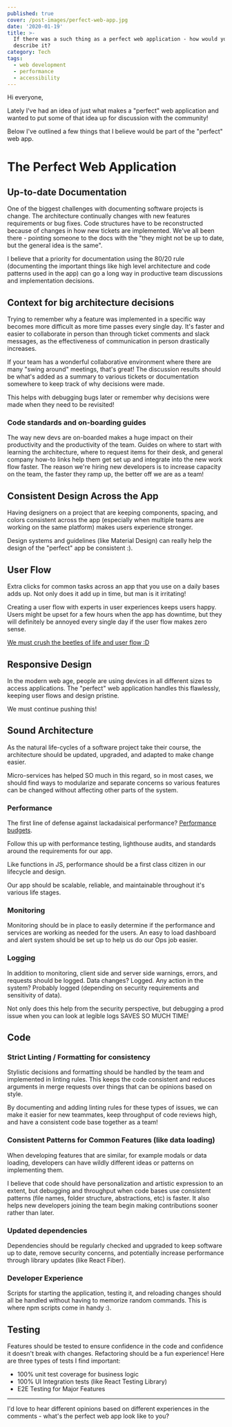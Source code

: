 ```yaml
---
published: true
cover: /post-images/perfect-web-app.jpg
date: '2020-01-19'
title: >-
  If there was a such thing as a perfect web application - how would you
  describe it?
category: Tech
tags:
  - web development
  - performance
  - accessibility
---
```

Hi everyone,

Lately I've had an idea of just what makes a "perfect" web application and wanted to put some of that idea up for discussion with the community!

Below I've outlined a few things that I believe would be part of the "perfect" web app. 

# The Perfect Web Application

## Up-to-date Documentation

One of the biggest challenges with documenting software projects is change. The architecture continually changes with new features requirements or bug fixes. Code structures have to be reconstructed because of changes in how new tickets are implemented. We've all been there - pointing someone to the docs with the "they might not be up to date, but the general idea is the same".

I believe that a priority for documentation using the 80/20 rule (documenting the important things like high level architecture and code patterns used in the app) can go a long way in productive team discussions and implementation decisions.

## Context for big architecture decisions

Trying to remember why a feature was implemented in a specific way becomes more difficult as more time passes every single day. It's faster and easier to collaborate in person than through ticket comments and slack messages, as the effectiveness of communication in person drastically increases. 

If your team has a wonderful collaborative environment where there are many "swing around" meetings, that's great! The discussion results should be what's added as a summary to various tickets or documentation somewhere to keep track of why decisions were made.

This helps with debugging bugs later or remember why decisions were made when they need to be revisited!


### Code standards and on-boarding guides

The way new devs are on-boarded makes a huge impact on their productivity and the productivity of the team. Guides on where to start with learning the architecture, where to request items for their desk, and general company how-to links help them get set up and  integrate into the new work flow faster. The reason we're hiring new developers is to increase capacity on the team, the faster they ramp up, the better off we are as a team!

## Consistent Design Across the App

Having designers on a project that are keeping components, spacing, and colors consistent across the app (especially when multiple teams are working on the same platform) makes users experience stronger.

Design systems and guidelines (like Material Design) can really help the design of the "perfect" app be consistent :).

##  User Flow

Extra clicks for common tasks across an app that you use on a daily bases adds up. Not only does it add up in time, but man is it irritating!

Creating a user flow with experts in user experiences keeps users happy. Users might be upset for a few hours when the app has downtime, but they will definitely be annoyed every single day if the user flow makes zero sense.

[We must crush the beetles of life and user flow :D](https://www.joshuakennon.com/beware-the-beetles-of-life/)

## Responsive Design

In the modern web age, people are using devices in all different sizes to access applications. The "perfect" web application handles this flawlessly, keeping user flows and design pristine.


We must continue pushing this!

## Sound Architecture

As the natural life-cycles of a software project take their course, the architecture should be updated, upgraded, and adapted to make change easier.

Micro-services has helped SO much in this regard, so in most cases, we should find ways to modularize and separate concerns so various features can be changed without affecting other parts of the system.

### Performance

The first line of defense against lackadaisical performance? [Performance budgets](https://web.dev/performance-budgets-101/). 

Follow this up with performance testing, lighthouse audits, and standards around the requirements for our app.

Like functions in JS, performance should be a first class citizen in our lifecycle and design.

Our app should be scalable, reliable, and maintainable throughout it's various life stages.

### Monitoring

Monitoring should be in place to easily determine if the performance and services are working as needed for the users. An easy to load dashboard and alert system should be set up to help us do our Ops job easier.

### Logging

In addition to monitoring, client side and server side warnings, errors, and requests should be logged. Data changes? Logged. Any action in the system? Probably logged (depending on security requirements and sensitivity of data).

Not only does this help from the security perspective, but debugging a prod issue when you can look at legible logs SAVES SO MUCH TIME!


## Code

### Strict Linting / Formatting for consistency

Stylistic decisions and formatting should be handled by the team and implemented in linting rules. This keeps the code consistent and reduces arguments in merge requests over things that can be opinions based on style.

By documenting and adding linting rules for these types of issues, we can make it easier for new teammates, keep throughput of code reviews high, and have a consistent code base together as a team!


### Consistent Patterns for Common Features (like data loading)

When developing features that are similar, for example modals or data loading, developers can have wildly different ideas or patterns on implementing them.

I believe that code should have personalization and artistic expression to an extent, but debugging and throughput when code bases use consistent patterns (file names, folder structure, abstractions, etc) is faster. It also helps new developers joining the team begin making contributions sooner rather than later.

### Updated dependencies

Dependencies should be regularly checked and upgraded to keep software up to date, remove security concerns, and potentially increase performance through library updates (like React Fiber).

### Developer Experience

Scripts for starting the application, testing it, and reloading changes should all be handled without having to memorize random commands. This is where npm scripts come in handy :).

## Testing

Features should be tested to ensure confidence in the code and confidence it doesn't break with changes. Refactoring should be a fun experience! Here are three types of tests I find important:

- 100% unit test coverage for business logic
- 100% UI Integration tests (like React Testing Library)
- E2E Testing for Major Features

---

I'd love to hear different opinions based on different experiences in the comments - what's the perfect web app look like to you?
